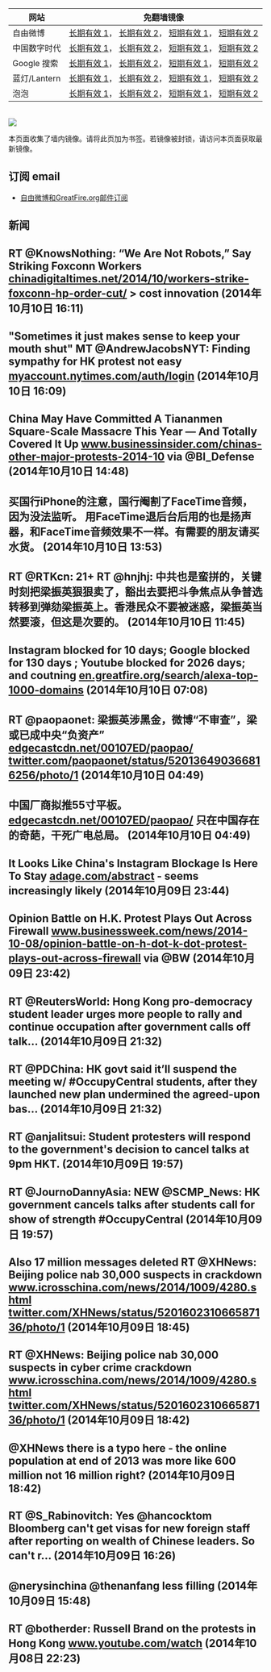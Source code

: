 <table>
    <thead>
        <tr>
            <th>网站</th>
            <th>免翻墙镜像</th>
        </tr>
    </thead>
    <tbody>    
        <tr>
            <td>自由微博</td>
            <td>            
                <a href="https://edgecastcdn.net/00107ED/freeweibo/" target="_BLANK">长期有效 1</a>，            
                <a href="https://objects.dreamhost.com/freeweibo/index.html" target="_BLANK">长期有效 2</a>，            
                <a href="https://fw3.azurewebsites.net" target="_BLANK">短期有效 1</a>，            
                <a href="https://d2fstso2jh4dhr.cloudfront.net" target="_BLANK">短期有效 2</a>
            </td>
        </tr>    
        <tr>
            <td>中国数字时代</td>
            <td>            
                <a href="https://edgecastcdn.net/00107ED/cdt/" target="_BLANK">长期有效 1</a>，            
                <a href="https://objects.dreamhost.com/cdt/index.html" target="_BLANK">长期有效 2</a>，            
                <a href="https://1ff2d.azurewebsites.net" target="_BLANK">短期有效 1</a>，            
                <a href="https://dazdu2iuzl72b.cloudfront.net" target="_BLANK">短期有效 2</a>
            </td>
        </tr>    
        <tr>
            <td>Google 搜索</td>
            <td>            
                <a href="https://edgecastcdn.net/00107ED/g/" target="_BLANK">长期有效 1</a>，            
                <a href="https://objects.dreamhost.com/goo/index.html" target="_BLANK">长期有效 2</a>，            
                <a href="https://865ba.azurewebsites.net" target="_BLANK">短期有效 1</a>，            
                <a href="https://d3vv89cvqbrqlq.cloudfront.net" target="_BLANK">短期有效 2</a>
            </td>
        </tr>    
        <tr>
            <td>蓝灯/Lantern</td>
            <td>            
                <a href="https://edgecastcdn.net/00107ED/lantern/" target="_BLANK">长期有效 1</a>，            
                <a href="https://objects.dreamhost.com/lantern/index.html" target="_BLANK">长期有效 2</a>，            
                <a href="https://c7511.azurewebsites.net" target="_BLANK">短期有效 1</a>，            
                <a href="https://dx1djqjpnvurw.cloudfront.net" target="_BLANK">短期有效 2</a>
            </td>
        </tr>    
        <tr>
            <td>泡泡</td>
            <td>            
                <a href="https://edgecastcdn.net/00107ED/paopao/" target="_BLANK">长期有效 1</a>，            
                <a href="https://objects.dreamhost.com/paopao/index.html" target="_BLANK">长期有效 2</a>，            
                <a href="https://paopao2.azurewebsites.net" target="_BLANK">短期有效 1</a>，            
                <a href="https://d19ysv8o6fv16v.cloudfront.net" target="_BLANK">短期有效 2</a>
            </td>
        </tr>
    </tbody>
</table>
<br/>
<img src="https://raw.githubusercontent.com/greatfire/z/master/logos.gif" />

本页面收集了墙内镜像。请将此页加为书签。若镜像被封锁，请访问本页面获取最新镜像。

## 订阅 email
* <a href="https://b.us7.list-manage.com/subscribe?u=854fca58782082e0cbdf204a0&id=c78949b93c">自由微博和GreatFire.org邮件订阅</a>
    
## 新闻
RT @KnowsNothing: “We Are Not Robots,” Say Striking Foxconn Workers <a href="http://chinadigitaltimes.net/2014/10/workers-strike-foxconn-hp-order-cut/" target="_BLANK">chinadigitaltimes.net/2014/10/workers-strike-foxconn-hp-order-cut/</a> &gt; cost innovation (2014年10月10日 16:11)
 ---
"Sometimes it just makes sense to keep your mouth shut" MT @AndrewJacobsNYT: Finding sympathy for HK protest not easy <a href="https://myaccount.nytimes.com/auth/login?URI=http%3A%2F%2Fwww.nytimes.com%2F2014%2F10%2F10%2Fworld%2Fasia%2Fin-beijing-young-chinese-see-little-to-cheer-in-hong-kong-protests.html%3F_r%3D5&REFUSE_COOKIE_ERROR=SHOW_ERROR" target="_BLANK">myaccount.nytimes.com/auth/login</a> (2014年10月10日 16:09)
 ---
China May Have Committed A Tiananmen Square-Scale Massacre This Year — And Totally Covered It Up <a href="http://www.businessinsider.com/chinas-other-major-protests-2014-10" target="_BLANK">www.businessinsider.com/chinas-other-major-protests-2014-10</a> via @BI_Defense (2014年10月10日 14:48)
 ---
买国行iPhone的注意，国行阉割了FaceTime音频，因为没法监听。 用FaceTime退后台后用的也是扬声器，和FaceTime音频效果不一样。有需要的朋友请买水货。 (2014年10月10日 13:53)
 ---
RT @RTKcn: 21+ RT @hnjhj: 中共也是蛮拼的，关键时刻把梁振英狠狠卖了，豁出去要把斗争焦点从争普选转移到弹劾梁振英上。香港民众不要被迷惑，梁振英当然要滚，但这是次要的。 (2014年10月10日 11:45)
 ---
Instagram blocked for 10 days; Google blocked for 130 days ; Youtube blocked for 2026 days; and coutning <a href="https://en.greatfire.org/search/alexa-top-1000-domains" target="_BLANK">en.greatfire.org/search/alexa-top-1000-domains</a> (2014年10月10日 07:08)
 ---
RT @paopaonet: 梁振英涉黑金，微博“不审查”，梁或已成中央“负资产” <a href="https://edgecastcdn.net/00107ED/paopao/?u=/article/211" target="_BLANK">edgecastcdn.net/00107ED/paopao/</a> <a href="https://twitter.com/paopaonet/status/520136490366816256/photo/1" target="_BLANK">twitter.com/paopaonet/status/520136490366816256/photo/1</a> (2014年10月10日 04:49)
 ---
中国厂商拟推55寸平板。 <a href="https://edgecastcdn.net/00107ED/paopao/?u=article/212" target="_BLANK">edgecastcdn.net/00107ED/paopao/</a> 只在中国存在的奇葩，干死广电总局。 (2014年10月10日 04:49)
 ---
It Looks Like China's Instagram Blockage Is Here To Stay
 <a href="http://adage.com/abstract?article_id=295322" target="_BLANK">adage.com/abstract</a> - seems increasingly likely (2014年10月09日 23:44)
 ---
Opinion Battle on H.K. Protest Plays Out Across Firewall <a href="http://www.businessweek.com/news/2014-10-08/opinion-battle-on-h-dot-k-dot-protest-plays-out-across-firewall" target="_BLANK">www.businessweek.com/news/2014-10-08/opinion-battle-on-h-dot-k-dot-protest-plays-out-across-firewall</a> via @BW (2014年10月09日 23:42)
 ---
RT @ReutersWorld: Hong Kong pro-democracy student leader urges more people to rally and continue occupation after government calls off talk… (2014年10月09日 21:32)
 ---
RT @PDChina: HK govt said it’ll suspend the meeting w/ #OccupyCentral students, after they launched new plan undermined the agreed-upon bas… (2014年10月09日 21:32)
 ---
RT @anjalitsui: Student protesters will respond to the government's decision to cancel talks at 9pm HKT. (2014年10月09日 19:57)
 ---
RT @JournoDannyAsia: NEW @SCMP_News: HK government cancels talks after students call for show of strength #OccupyCentral (2014年10月09日 19:57)
 ---
Also 17 million messages deleted RT @XHNews: Beijing police nab 30,000 suspects in crackdown <a href="http://www.icrosschina.com/news/2014/1009/4280.shtml" target="_BLANK">www.icrosschina.com/news/2014/1009/4280.shtml</a> <a href="https://twitter.com/XHNews/status/520160231066587136/photo/1" target="_BLANK">twitter.com/XHNews/status/520160231066587136/photo/1</a> (2014年10月09日 18:45)
 ---
RT @XHNews: Beijing police nab 30,000 suspects in cyber crime crackdown <a href="http://www.icrosschina.com/news/2014/1009/4280.shtml" target="_BLANK">www.icrosschina.com/news/2014/1009/4280.shtml</a> <a href="https://twitter.com/XHNews/status/520160231066587136/photo/1" target="_BLANK">twitter.com/XHNews/status/520160231066587136/photo/1</a> (2014年10月09日 18:42)
 ---
@XHNews there is a typo here - the online population at end of 2013 was more like 600 million not 16 million right? (2014年10月09日 18:42)
 ---
RT @S_Rabinovitch: Yes @hancocktom Bloomberg can't get visas for new foreign staff after reporting on wealth of Chinese leaders. So can't r… (2014年10月09日 16:26)
 ---
@nerysinchina @thenanfang less filling (2014年10月09日 15:48)
 ---
RT @botherder: Russell Brand on the protests in Hong Kong <a href="https://www.youtube.com/watch?v=Lin7KVMbmdk" target="_BLANK">www.youtube.com/watch</a> (2014年10月08日 22:23)
 ---
